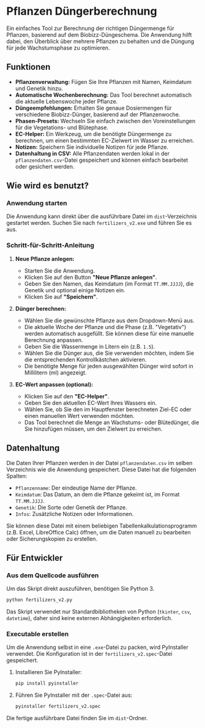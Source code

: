 # Pflanzen Düngerberechnung

Ein einfaches Tool zur Berechnung der richtigen Düngermenge für Pflanzen, basierend auf dem Biobizz-Düngeschema. Die Anwendung hilft dabei, den Überblick über mehrere Pflanzen zu behalten und die Düngung für jede Wachstumsphase zu optimieren.

## Funktionen

-   **Pflanzenverwaltung:** Fügen Sie Ihre Pflanzen mit Namen, Keimdatum und Genetik hinzu.
-   **Automatische Wochenberechnung:** Das Tool berechnet automatisch die aktuelle Lebenswoche jeder Pflanze.
-   **Düngeempfehlungen:** Erhalten Sie genaue Dosiermengen für verschiedene Biobizz-Dünger, basierend auf der Pflanzenwoche.
-   **Phasen-Presets:** Wechseln Sie einfach zwischen den Voreinstellungen für die Vegetations- und Blütephase.
-   **EC-Helper:** Ein Werkzeug, um die benötigte Düngermenge zu berechnen, um einen bestimmten EC-Zielwert im Wasser zu erreichen.
-   **Notizen:** Speichern Sie individuelle Notizen für jede Pflanze.
-   **Datenhaltung in CSV:** Alle Pflanzendaten werden lokal in der `pflanzendaten.csv`-Datei gespeichert und können einfach bearbeitet oder gesichert werden.

## Wie wird es benutzt?

### Anwendung starten

Die Anwendung kann direkt über die ausführbare Datei im `dist`-Verzeichnis gestartet werden. Suchen Sie nach `fertilizers_v2.exe` und führen Sie es aus.

### Schritt-für-Schritt-Anleitung

1.  **Neue Pflanze anlegen:**
    -   Starten Sie die Anwendung.
    -   Klicken Sie auf den Button **"Neue Pflanze anlegen"**.
    -   Geben Sie den Namen, das Keimdatum (im Format `TT.MM.JJJJ`), die Genetik und optional einige Notizen ein.
    -   Klicken Sie auf **"Speichern"**.

2.  **Dünger berechnen:**
    -   Wählen Sie die gewünschte Pflanze aus dem Dropdown-Menü aus.
    -   Die aktuelle Woche der Pflanze und die Phase (z.B. "Vegetativ") werden automatisch ausgefüllt. Sie können diese für eine manuelle Berechnung anpassen.
    -   Geben Sie die Wassermenge in Litern ein (z.B. `1.5`).
    -   Wählen Sie die Dünger aus, die Sie verwenden möchten, indem Sie die entsprechenden Kontrollkästchen aktivieren.
    -   Die benötigte Menge für jeden ausgewählten Dünger wird sofort in Millilitern (ml) angezeigt.

3.  **EC-Wert anpassen (optional):**
    -   Klicken Sie auf den **"EC-Helper"**.
    -   Geben Sie den aktuellen EC-Wert Ihres Wassers ein.
    -   Wählen Sie, ob Sie den im Hauptfenster berechneten Ziel-EC oder einen manuellen Wert verwenden möchten.
    -   Das Tool berechnet die Menge an Wachstums- oder Blütedünger, die Sie hinzufügen müssen, um den Zielwert zu erreichen.

## Datenhaltung

Die Daten Ihrer Pflanzen werden in der Datei `pflanzendaten.csv` im selben Verzeichnis wie die Anwendung gespeichert. Diese Datei hat die folgenden Spalten:

-   `Pflanzenname`: Der eindeutige Name der Pflanze.
-   `Keimdatum`: Das Datum, an dem die Pflanze gekeimt ist, im Format `TT.MM.JJJJ`.
-   `Genetik`: Die Sorte oder Genetik der Pflanze.
-   `Infos`: Zusätzliche Notizen oder Informationen.

Sie können diese Datei mit einem beliebigen Tabellenkalkulationsprogramm (z.B. Excel, LibreOffice Calc) öffnen, um die Daten manuell zu bearbeiten oder Sicherungskopien zu erstellen.

## Für Entwickler

### Aus dem Quellcode ausführen

Um das Skript direkt auszuführen, benötigen Sie Python 3.

```bash
python fertilizers_v2.py
```

Das Skript verwendet nur Standardbibliotheken von Python (`tkinter`, `csv`, `datetime`), daher sind keine externen Abhängigkeiten erforderlich.

### Executable erstellen

Um die Anwendung selbst in eine `.exe`-Datei zu packen, wird PyInstaller verwendet. Die Konfiguration ist in der `fertilizers_v2.spec`-Datei gespeichert.

1.  Installieren Sie PyInstaller:
    ```bash
    pip install pyinstaller
    ```

2.  Führen Sie PyInstaller mit der `.spec`-Datei aus:
    ```bash
    pyinstaller fertilizers_v2.spec
    ```

Die fertige ausführbare Datei finden Sie im `dist`-Ordner.
